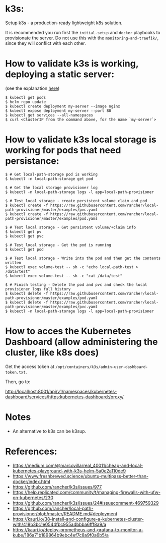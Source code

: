 # k3s:

Setup k3s - a production-ready lightweight k8s solution.

It is recommended you run first the `initial-setup` and `docker` playbooks to
provisionate the server. Do not use this with the `monitoring-and-traefik/`,
since they will conflict with each other.


# How to validate k3s is working, deploying a static server:
(see the explanation [here](https://fedoramagazine.org/kubernetes-on-fedora-iot-with-k3s/))

```
$ kubectl get pods
$ helm repo update
$ kubectl create deployment my-server --image nginx
$ kubectl expose deployment my-server --port 80
$ kubectl get services --all-namespaces
$ curl <ClusterIP from the command above, for the name `my-server`>
```

# How to validate k3s local storage is working for pods that need persistance:

```
$ # Get local-path-storage pod is working
$ kubectl -n local-path-storage get pod

$ # Get the local storage provisioner log
$ kubectl -n local-path-storage logs -l app=local-path-provisioner

$ # Test local storage - create persistent volume claim and pod
$ kubectl create -f https://raw.githubusercontent.com/rancher/local-path-provisioner/master/examples/pvc.yaml
$ kubectl create -f https://raw.githubusercontent.com/rancher/local-path-provisioner/master/examples/pod.yaml

$ # Test local storage - Get persistent volume/+claim info
$ kubectl get pv
$ kubectl get pvc

$ # Test local storage - Get the pod is running
$ kubectl get pod

$ # Test local storage - Write into the pod and then get the contents written
$ kubectl exec volume-test -- sh -c "echo local-path-test > /data/test"
$ kubectl exec volume-test -- sh -c "cat /data/test"

$ # Finish testing - Delete the pod and pvc and check the local provisioner logs full history
$ kubectl delete -f https://raw.githubusercontent.com/rancher/local-path-provisioner/master/examples/pod.yaml
$ kubectl delete -f https://raw.githubusercontent.com/rancher/local-path-provisioner/master/examples/pvc.yaml
$ kubectl -n local-path-storage logs -l app=local-path-provisioner
```


# How to acces the Kubernetes Dashboard (allow administering the cluster, like k8s does)

Get the access token at `/opt/containers/k3s/admin-user-dashboard-token.txt`.

Then, go to:

<http://localhost:8001/api/v1/namespaces/kubernetes-dashboard/services/https:kubernetes-dashboard:/proxy/>


# Notes

- An alternative to k3s can be k3sup.


# References:

- <https://medium.com/@marcovillarreal_40011/cheap-and-local-kubernetes-playground-with-k3s-helm-5a0e2a110de9>
- <https://www.freshbrewed.science/ubuntu-multipass-better-than-docker/index.html>
- <https://github.com/rancher/k3s/issues/977>
- <https://help.replicated.com/community/t/managing-firewalls-with-ufw-on-kubernetes/230>
- <https://github.com/rancher/k3s/issues/24#issuecomment-469759329>
- <https://github.com/rancher/local-path-provisioner/blob/master/README.md#deployment>
- <https://kauri.io/38-install-and-configure-a-kubernetes-cluster-with/418b3bc1e0544fbc955a4bbba6fff8a9/a>
- <https://kauri.io/deploy-prometheus-and-grafana-to-monitor-a-kube/186a71b189864b9ebc4ef7c8a9f0a6b5/a>
